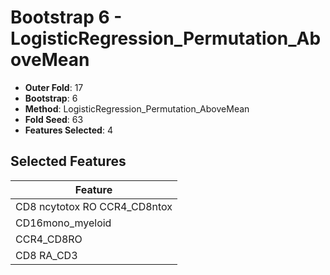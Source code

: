 # Bootstrap 6 - LogisticRegression_Permutation_AboveMean

- **Outer Fold**: 17
- **Bootstrap**: 6
- **Method**: LogisticRegression_Permutation_AboveMean
- **Fold Seed**: 63
- **Features Selected**: 4

## Selected Features

| Feature |
|---------|
| CD8 ncytotox RO CCR4_CD8ntox |
| CD16mono_myeloid |
| CCR4_CD8RO |
| CD8 RA_CD3 |
